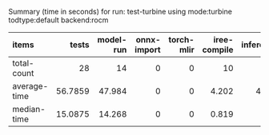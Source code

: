 Summary (time in seconds) for run: test-turbine using mode:turbine todtype:default backend:rocm

| items        |   tests |   model-run |   onnx-import |   torch-mlir |   iree-compile |   inference |
|:-------------|--------:|------------:|--------------:|-------------:|---------------:|------------:|
| total-count  | 28      |      14     |             0 |            0 |         10     |       1     |
| average-time | 56.7859 |      47.984 |             0 |            0 |          4.202 |       4.599 |
| median-time  | 15.0875 |      14.268 |             0 |            0 |          0.819 |       0     |
